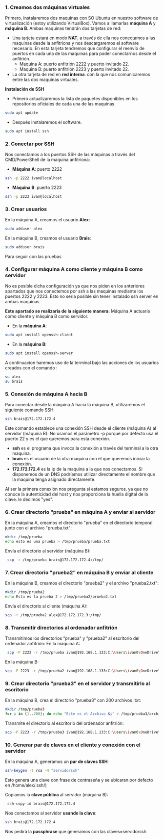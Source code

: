 
### 1. Creamos dos máquinas virtuales
Primero, instalaremos dos maquinas con SO Ubuntu en nuestro software de virtualización (estoy utilizando VirtualBox). 
Vamos a llamarlas **máquina A** y **máquina B**.
Ambas maquinas tendrán dos tarjetas de red:

 - Una tarjeta estará en modo **NAT**, a través de ella nos conectamos a las maquinas desde la anfitriona y nos descargaremos el software necesario. En esta tarjeta tendremos que configurar el reenvío de puertos en cada una de las maquinas para poder conectarnos desde el anfitrión.
	 - Maquina A:  puerto anfitrión 2222 y puerto invitado 22.
	 -  Maquina B:  puerto anfitrión 2223 y puerto invitado 22.
 -  La otra tarjeta de red en **red interna**. con la que nos comunicaremos entre las dos maquinas virtuales.
 
 **Instalación de SSH**
 - Primero actualizaremos la lista de paquetes disponibles en los repositorios oficiales de cada una de las maquinas.  
 ```bash
sudo apt update
```
 - Después instalaremos el software.
  ```bash
 sudo apt install ssh
```

### 2. Conectar por SSH
Nos conectamos a los puertos SSH de las máquinas a través del CMD/PowerShell de la maquina anfitriona:
- **Máquina A**: puerto 2222
```bash
ssh -p 2222 ivan@localhost
```
- **Máquina B**: puerto 2223
```bash
ssh -p 2223 ivan@localhost
```

### 3. Crear usuarios
En la máquina A, creamos el usuario **Alex**:
```bash
sudo adduser alex
```

En la máquina B, creamos el usuario **Brais**:
```bash
sudo adduser brais
```
Para seguir con las pruebas 

### 4. Configurar máquina A como cliente y máquina B como servidor
No es posible dicha configuración ya que nos piden en los anteriores apartados que nos conectemos por ssh a las maquinas mediante los puertos 2222 y 2223. Esto no seria posible sin tener instalado ssh server en ambas maquinas.

**Este apartado se realizaría de la siguiente manera:**
Máquina A actuaría como cliente y máquina B como servidor.
- En la **máquina A**:
```bash
sudo apt install openssh-client
```
- En la **máquina B**:
```bash
sudo apt install openssh-server
```
A continuacion haremos uso de la terminal bajo las acciones de los usuarios creados con el comando :
```bash
su alex
su brais
```
### 5. Conexión de máquina A hacia B
Para conectar desde la máquina A hacia la máquina B, utilizaremos el siguiente comando SSH:
```bash
ssh brais@172.172.172.4 
```
Este comando establece una conexión SSH desde el cliente (máquina A) al servidor (máquina B). No usamos el parámetro -p porque por defecto usa el puerto 22 y es el que queremos para esta conexión.
- **ssh** es el programa que invoca la conexión a través del terminal a la otra maquina. 
- **brais** es el usuario de la otra maquina con el que queremos iniciar la conexión.
- **172.172.172.4** es la ip de la maquina a la que nos conectamos. Si disponemos de un DNS podríamos utilizar directamente el nombre que la maquina tenga asignado directamente.


Al ser la primera conexión nos pregunta si estamos seguros, ya que no conoce la autenticidad del host y nos proporciona la huella digital de la clave. le decimos "yes".


### 6. Crear directorio "prueba" en máquina A y enviar al servidor
En la máquina A, creamos el directorio "prueba" en el directorio temporal junto con el archivo "prueba.txt":
```bash
mkdir /tmp/prueba
echo esto es una prueba > /tmp/prueba/prueba.txt
```
Envía el directorio al servidor (máquina B):
```bash
 scp -r /tmp/prueba brais@172.172.172.4:/tmp/
```

### 7. Crear directorio "prueba2" en máquina B y enviar al cliente
En la máquina B, creamos el directorio "prueba2" y el archivo "prueba2.txt":
```bash
mkdir /tmp/prueba2
echo Esta es la prueba 2 > /tmp/prueba2/prueba2.txt
```
Envía el directorio al cliente (máquina A):
```bash
scp -r /tmp/prueba2 alex@172.172.172.3:/tmp/
```

### 8. Transmitir directorios al ordenador anfitrión
Transmitimos los directorios "prueba" y "prueba2" al escritorio del ordenador anfitrión:
En la máquina A:
```bash
 scp -P 2222 -r /tmp/prueba ivan@192.168.1.133:C:\Users\ivan0\OneDrive\Desktop
 ```
 En la máquina B:
 ```bash
 scp -P 2223 -r /tmp/prueba2 ivan@192.168.1.133:C:\Users\ivan0\OneDrive\Desktop
```

### 9. Crear directorio "prueba3" en el servidor y transmitirlo al escritorio
En la máquina B, crea el directorio "prueba3" con 200 archivos .txt:
```bash
mkdir /tmp/prueba3
for i in {1..200}; do echo "Este es el Archivo $i" > /tmp/prueba3/archivo$i.txt; done
```
Transmite el directorio al escritorio del ordenador anfitrión:
 ```bash
 scp -P 2223 -r /tmp/prueba3 ivan@192.168.1.133:C:\Users\ivan0\OneDrive\Desktop
```

### 10. Generar par de claves en el cliente y conexión con el servidor
En la máquina A, generamos un **par de claves SSH**:
```bash
ssh-keygen -t rsa -N "servidorssh"
```
Esto genera una clave con frase de contraseña y se ubicaran por defecto en /home/alex/.ssh/)

Copiamos la **clave pública** al servidor (máquina B):
```bash
 ssh-copy-id brais@172.172.172.4
```
Nos conectamos al servidor **usando la clave**:
```bash
ssh brais@172.172.172.4
```
Nos pedirá la **passphrase** que generamos con las claves=servidorssh